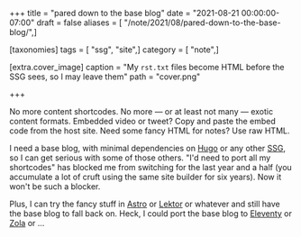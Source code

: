 +++
title = "pared down to the base blog"
date = "2021-08-21 00:00:00-07:00"
draft = false
aliases = [ "/note/2021/08/pared-down-to-the-base-blog/",]

[taxonomies]
tags = [ "ssg", "site",]
category = [ "note",]

[extra.cover_image]
caption = "My `rst.txt` files become HTML before the SSG sees, so I may leave them"
path = "cover.png"

+++

No more content shortcodes. No more — or at least not many — exotic content
formats. Embedded video or tweet? Copy and paste the embed code from the host
site. Need some fancy HTML for notes? Use raw HTML.

I need a base blog, with minimal dependencies on [Hugo][hugo] or any other
[SSG][ssg], so I can get serious with some of those others. "I'd need to port
all my shortcodes" has blocked me from switching for the last year and a half
(you accumulate a lot of cruft using the same site builder for six years). Now
it won't be such a blocker.

Plus, I can try the fancy stuff in [Astro][astro] or [Lektor][lektor] or
whatever and still have the base blog to fall back on. Heck, I could port the
base blog to [Eleventy][eleventy] or [Zola][zola] or …

[hugo]: https://gohugo.io
[ssg]: /tags/ssg
[astro]: https://astro.build
[lektor]: https://getlektor.com
[eleventy]: https://11ty.dev
[zola]: https://getzola.org